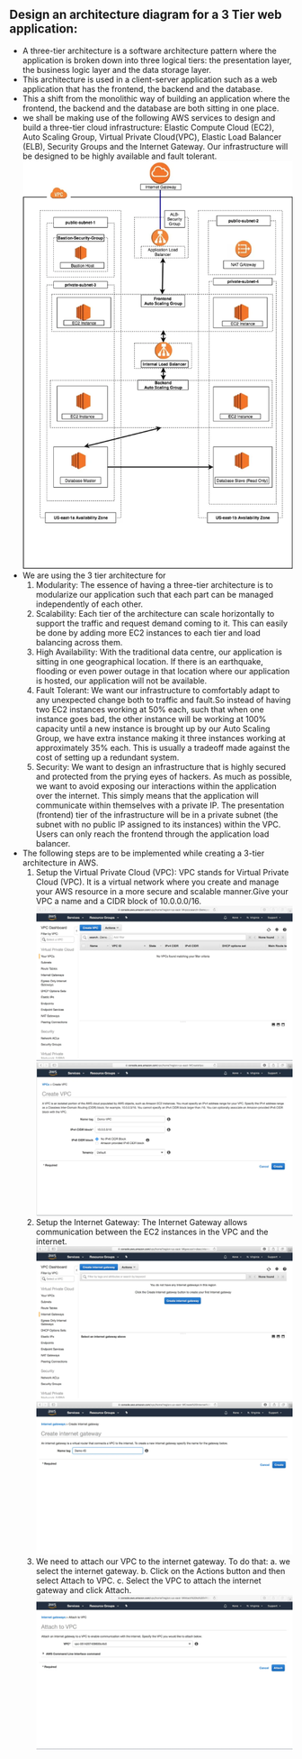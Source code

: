 Design an architecture diagram for a 3 Tier web application:
------------------------------------------------------------

* A three-tier architecture is a software architecture pattern where the application is broken down into three logical tiers: the presentation layer, the business logic layer and the data storage layer.
* This architecture is used in a client-server application such as a web application that has the frontend, the backend and the database.
* This a shift from the monolithic way of building an application where the frontend, the backend and the database are both sitting in one place.
* we shall be making use of the following AWS services to design and build a three-tier cloud infrastructure: Elastic Compute Cloud (EC2), Auto Scaling Group, Virtual Private Cloud(VPC), Elastic Load Balancer (ELB), Security Groups and the Internet Gateway. Our infrastructure will be designed to be highly available and fault tolerant.
![Preview](q1-1.png)
* We are using the 3 tier architecture for 
  1. Modularity: The essence of having a three-tier architecture is to modularize our application such that each part can be managed independently of each other.
  2. Scalability: Each tier of the architecture can scale horizontally to support the traffic and request demand coming to it. This can easily be done by adding more EC2 instances to each tier and load balancing across them.
  3. High Availability: With the traditional data centre, our application is sitting in one geographical location. If there is an earthquake, flooding or even power outage in that location where our application is hosted, our application will not be available. 
  4. Fault Tolerant: We want our infrastructure to comfortably adapt to any unexpected change both to traffic and fault.So instead of having two EC2 instances working at 50% each, such that when one instance goes bad, the other instance will be working at 100% capacity until a new instance is brought up by our Auto Scaling Group, we have extra instance making it three instances working at approximately 35% each. This is usually a tradeoff made against the cost of setting up a redundant system.
  5. Security: We want to design an infrastructure that is highly secured and protected from the prying eyes of hackers. As much as possible, we want to avoid exposing our interactions within the application over the internet. This simply means that the application will communicate within themselves with a private IP. The presentation (frontend) tier of the infrastructure will be in a private subnet (the subnet with no public IP assigned to its instances) within the VPC. Users can only reach the frontend through the application load balancer.
* The following steps are to be implemented while creating a 3-tier architecture in AWS.
  1. Setup the Virtual Private Cloud (VPC): VPC stands for Virtual Private Cloud (VPC). It is a virtual network where you create and manage your AWS resource in a more secure and scalable manner.Give your VPC a name and a CIDR block of 10.0.0.0/16.
   ![Preview](q1-2.png)
   ![Preview](q1-3.png)
  2. Setup the Internet Gateway: The Internet Gateway allows communication between the EC2 instances in the VPC and the internet.
   ![Preview](q1-4.png)
   ![Preview](q1-5.png)
  3. We need to attach our VPC to the internet gateway. To do that:
     a. we select the internet gateway.
     b. Click on the Actions button and then select Attach to VPC.
     c. Select the VPC to attach the internet gateway and click Attach.
   ![Preview](q1-6.png)
